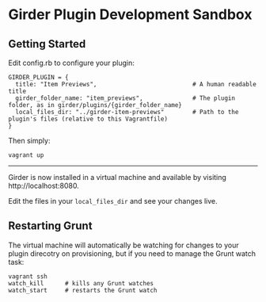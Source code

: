 # Girder Plugin Development Sandbox

## Getting Started

Edit config.rb to configure your plugin:

    GIRDER_PLUGIN = {
      title: "Item Previews",                           # A human readable title
      girder_folder_name: "item_previews",              # The plugin folder, as in girder/plugins/{girder_folder_name}
      local_files_dir: "../girder-item-previews"        # Path to the plugin's files (relative to this Vagrantfile)
    }

Then simply:

    vagrant up

---

Girder is now installed in a virtual machine and available by visiting 
http://localhost:8080.

Edit the files in your `local_files_dir` and see your changes live.


## Restarting Grunt

The virtual machine will automatically be watching for changes to your plugin 
direcotry on provisioning, but if you need to manage the Grunt watch task:

    vagrant ssh
    watch_kill      # kills any Grunt watches
    watch_start     # restarts the Grunt watch
